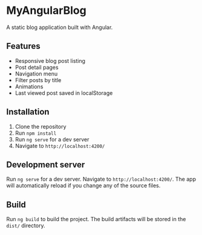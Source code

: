# MyAngularBlog
A static blog application built with Angular.

## Features

- Responsive blog post listing
- Post detail pages
- Navigation menu
- Filter posts by title
- Animations
- Last viewed post saved in localStorage

## Installation

1. Clone the repository
2. Run `npm install`
3. Run `ng serve` for a dev server
4. Navigate to `http://localhost:4200/`

## Development server

Run `ng serve` for a dev server. Navigate to `http://localhost:4200/`. The app will automatically reload if you change any of the source files.

## Build

Run `ng build` to build the project. The build artifacts will be stored in the `dist/` directory.
